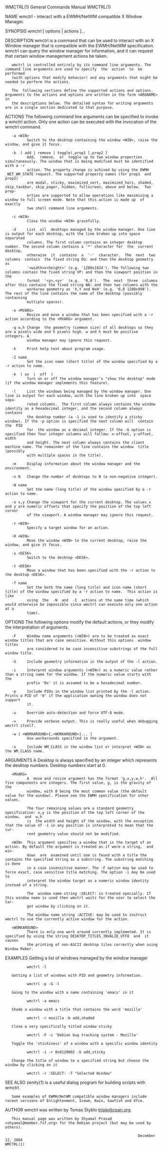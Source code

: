 WMCTRL(1)                                                     General Commands Manual                                                    WMCTRL(1)

NAME
       wmctrl - interact with a EWMH/NetWM compatible X Window Manager.

SYNOPSIS
       wmctrl [ options | actions ]...

DESCRIPTION
       wmctrl is a command that can be used to interact with an X Window manager that is compatible with the EWMH/NetWM specification.  wmctrl can
       query the window manager for information, and it can request that certain window management actions be taken.

       wmctrl is controlled entirely by its command line arguments. The command line arguments are used to specify  the  action  to  be  performed
       (with options that modify behavior) and any arguments that might be needed to perform the actions.

       The  following sections define the supported actions and options. Arguments to the actions and options are written in the form <ARGNAME> in
       the descriptions below. The detailed syntax for writing arguments are in a single section dedicated to that purpose.

ACTIONS
       The following command line arguments can be specified to invoke a wmctrl action. Only one action can be executed with the invocation of the
       wmctrl command.

       -a <WIN>
              Switch to the desktop containing the window <WIN>, raise the window, and give it focus.

       -b  ( add | remove | toggle),prop1 [,prop2 ]
              Add,  remove,  or  toggle up to two window properties simultaneously. The window that is being modified must be identified with a -r
              action. The property change is achived by using the EWMH _NET_WM_STATE request. The supported property names (for prop1  and  prop2)
              are modal, sticky, maximized_vert, maximized_horz, shaded, skip_taskbar, skip_pager, hidden, fullscreen, above and below.  Two prop‐
              erties are supported to allow operations like maximizing a window to full screen mode. Note that this action is made up  of  exactly
              two shell command line arguments.

       -c <WIN>
              Close the window <WIN> gracefully.

       -d     List  all  desktops managed by the window manager. One line is output for each desktop, with the line broken up into space separated
              columns. The first column contains an integer desktop number. The second column contains a '*' character for  the  current  desktop,
              otherwise  it  contains  a  '-'  character.  The  next  two  columns  contain  the fixed string DG: and then the desktop geometry as
              '<width>x<height>' (e.g. '1280x1024'). The following two columns contain the fixed string VP: and then the viewport position in  the
              format  '<y>,<y>'  (e.g.  '0,0').  The  next  three  columns  after this contains the fixed string WA: and then two columns with the
              workarea geometry as 'X,Y and WxH' (e.g. '0,0 1280x998'). The rest of the line contains the name of the desktop (possibly containing
              multiple spaces).

       -e <MVARG>
              Resize and move a window that has been specified with a -r action according to the <MVARG> argument.

       -g w,h Change  the geometry (common size) of all desktops so they are w pixels wide and h pixels high. w and h must be positive integers. A
              window manager may ignore this request.

       -h     Print help text about program usage.

       -I name
              Set the icon name (short title) of the window specified by a -r action to name.

       -k  ( on  |  off  )
              Turn on or off the window manager's "show the desktop" mode (if the window manager implements this feature).

       -l     List the windows being managed by the window manager. One line is output for each window, with the line broken up into  space  sepa‐
              rated columns.  The first column always contains the window identity as a hexadecimal integer, and the second column always contains
              the desktop number (a -1 is used to identify a sticky window). If the -p option is specified the next column will  contain  the  PID
              for  the window as a decimal integer. If the -G option is specified then four integer columns will follow: x-offset, y-offset, width
              and height. The next column always contains the client machine name. The remainder of the line contains the window  title  (possibly
              with multiple spaces in the title).

       -m     Display information about the window manager and the environment.

       -n N   Change the number of desktops to N (a non-negative integer).

       -N name
              Set the name (long title) of the window specified by a -r action to name.

       -o x,y Change the viewport for the current desktop. The values x and y are numeric offsets that specify the position of the top left corner
              of the viewport. A window manager may ignore this request.

       -r <WIN>
              Specify a target window for an action.

       -R <WIN>
              Move the window <WIN> to the current desktop, raise the window, and give it focus.

       -s <DESK>
              Switch to the desktop <DESK>.

       -t <DESK>
              Move a window that has been specified with the -r action to the desktop <DESK>.

       -T name
              Set the both the name (long title) and icon name (short title) of the window specified by a -r action to name.  This action is  like
              using  the  -N  and  -I  actions at the same time (which would otherwise be impossible since wmctrl can execute only one action at a
              time).

OPTIONS
       The following options modify the default actions, or they modify the interpretation of arguments.

       -F     Window name arguments (<WIN>) are to be treated as exact window titles that are case sensitive. Without this options  window  titles
              are considered to be case insensitive substrings of the full window title.

       -G     Include geometry information in the output of the -l action.

       -i     Interpret window arguments (<WIN>) as a numeric value rather than a string name for the window. If the numeric value starts with the
              prefix '0x' it is assumed to be a hexadecimal number.

       -p     Include PIDs in the window list printed by the -l action. Prints a PID of '0' if the application owning the window does not  support
              it.

       -u     Override auto-detection and force UTF-8 mode.

       -v     Provide verbose output. This is really useful when debugging wmctrl itself.

       -w [ <WORKAROUND>[,<WORKAROUND>]... ]
              Use workarounds specified in the argument.

       -x     Include WM_CLASS in the window list or interpret <WIN> as the WM_CLASS name.

ARGUMENTS
       <DESK> A Desktop is always specified by an integer which represents the desktop numbers. Desktop numbers start at 0.

       <MVARG>
              A  move and resize argument has the format 'g,x,y,w,h'.  All five components are integers. The first value, g, is the gravity of the
              window, with 0 being the most common value (the default value for the window). Please see the EWMH specification for other values.

              The four remaining values are a standard geometry specification: x,y is the position of the top left corner of the window,  and  w,h
              is  the width and height of the window, with the exception that the value of -1 in any position is interpreted to mean that the cur‐
              rent geometry value should not be modified.

       <WIN>  This argument specifies a window that is the target of an action. By default the argument is treated as if were a string,  and  win‐
              dows  are  examined until one is found with a title the contains the specified string as a substring. The substring matching is done
              in a case insensitive manner. The -F option may be used to force exact, case sensitive title matching. The option -i may be used  to
              interpret the window target as a numeric window identity instead of a string.

              The  window name string :SELECT: is treated specially. If this window name is used then wmctrl waits for the user to select the tar‐
              get window by clicking on it.

              The window name string :ACTIVE: may be used to instruct wmctrl to use the currently active window for the action.

       <WORKAROUND>
              There is only one work around currently implemeted. It is specified by using the string DESKTOP_TITLES_INVALID_UTF8  and  it  causes
              the printing of non-ASCII desktop tiles correctly when using Window Maker.

EXAMPLES
       Getting a list of windows managed by the window manager

              wmctrl -l

       Getting a list of windows with PID and geometry information.

              wmctrl -p -G -l

       Going to the window with a name containing 'emacs' in it

              wmctrl -a emacs

       Shade a window with a title that contains the word 'mozilla'

              wmctrl -r mozilla -b add,shaded

       Close a very specifically titled window sticky

              wmctrl -F -c 'Debian bug tracking system - Mozilla'

       Toggle the 'stickiness' of a window with a specific window identity

              wmctrl -i -r 0x0120002 -b add,sticky

       Change the title of window to a specified string but choose the window by clicking on it

              wmctrl -r :SELECT: -T "Selected Window"

SEE ALSO
       zenity(1) is a useful dialog program for building scripts with wmctrl.

       Some examples of EWMH/NetWM compatible window managers include recent versions of Enlightenment, Icewm, Kwin, Sawfish and Xfce.

AUTHOR
       wmctrl was written by Tomas Styblo <tripie@cpan.org>.

       This manual page was written by Shyamal Prasad <shyamal@member.fsf.org> for the Debian project (but may be used by others).

                                                                 December 12, 2004                                                       WMCTRL(1)
